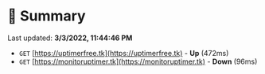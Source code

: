 # 📖 Summary
Last updated: **3/3/2022, 11:44:46 PM**

- `GET` [https://uptimerfree.tk](https://uptimerfree.tk) - **Up** (472ms)
- `GET` [https://monitoruptimer.tk](https://monitoruptimer.tk) - **Down** (96ms)
